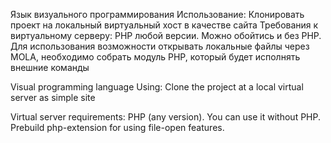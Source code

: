 Язык визуального программирования
Использование:
Клонировать проект на локальный виртуальный хост в качестве сайта
Требования к виртуальному серверу:
PHP любой версии. Можно обойтись и без PHP.
Для использования возможности открывать локальные файлы через MOLA, необходимо собрать модуль PHP, который будет исполнять внешние команды

Visual programming language
Using:
Clone the project at a local virtual server as simple site

Virtual server requirements:
PHP (any version). You can use it without PHP.
Prebuild php-extension for using file-open features. 
